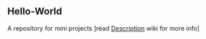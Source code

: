 ## Hello-World
A repository for mini projects \[read [Description](https://github.com/Jain-Karan/Hello-World/wiki/Description) wiki for more info]
